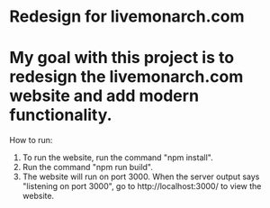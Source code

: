 # Redesign for livemonarch.com
#
# My goal with this project is to redesign the livemonarch.com website and add modern functionality.

 How to run:

 1. To run the website, run the command "npm install".
 2. Run the command "npm run build".
 3. The website will run on port 3000. When the server output says "listening on port 3000", go to http://localhost:3000/ to view the website.
